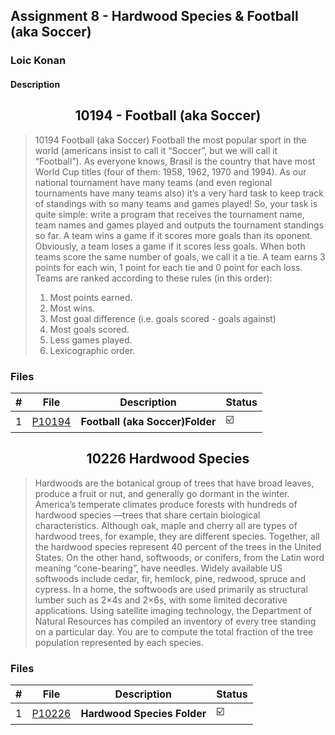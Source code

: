 ## Assignment 8 - Hardwood Species & Football (aka Soccer)

### Loic Konan

#### Description

<h2 align="center"> 10194 - Football (aka Soccer) </h2>

> 10194 Football (aka Soccer) Football the most popular sport in the world (americans insist to call it “Soccer”, but we will call it “Football”). As everyone knows, Brasil is the country that have most World Cup titles (four of them: 1958, 1962, 1970 and 1994). As our national tournament have many teams (and even regional tournaments have many teams also) it’s a very hard task to keep track of standings with so many teams and games played! So, your task is quite simple: write a program that receives the tournament name, team names and games played and outputs the tournament standings so far. A team wins a game if it scores more goals than its oponent. Obviously, a team loses a game if it scores less goals. When both teams score the same number of goals, we call it a tie. A team earns 3 points for each win, 1 point for each tie and 0 point for each loss. Teams are ranked according to these rules (in this order):
>
> 1. Most points earned.
> 2. Most wins.
> 3. Most goal difference (i.e. goals scored - goals against)
> 4. Most goals scored.
> 5. Less games played.
> 6. Lexicographic order.

### Files

|   #   | File               | Description                 | Status                  |
| :---: | ------------------ | --------------------------- | ----------------------- |
|   1   | [P10194](./P10194) | **Football (aka Soccer)Folder** | :ballot_box_with_check: |

<h2 align="center"> 10226 Hardwood Species </h2>

> Hardwoods are the botanical group of trees that have broad leaves, produce a fruit or nut, and generally go dormant in the winter. America’s temperate climates produce forests with hundreds of hardwood species —trees that share certain biological characteristics. Although oak, maple and cherry all are types of hardwood trees, for example, they are different species. Together, all the hardwood species represent 40 percent of the trees in the United States. On the other hand, softwoods, or conifers, from the Latin word meaning “cone-bearing”, have needles. Widely available US softwoods include cedar, fir, hemlock, pine, redwood, spruce and cypress. In a home, the softwoods are used primarily as structural lumber such as 2×4s and 2×6s, with some limited decorative applications. Using satellite imaging technology, the Department of Natural Resources has compiled an inventory of every tree standing on a particular day. You are to compute the total fraction of the tree population represented by each species.

### Files

|   #   | File               | Description                 | Status                  |
| :---: | ------------------ | --------------------------- | ----------------------- |
|   1   | [P10226](./P10226) | **Hardwood Species Folder** | :ballot_box_with_check: |
